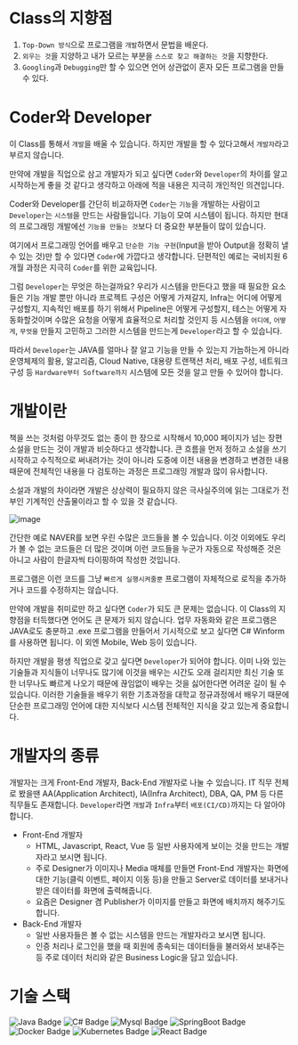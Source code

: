 # Class의 지향점
  1. `Top-Down 방식`으로 프로그램을 `개발`하면서 문법을 배운다.
  2. `외우는 것`을 지양하고 내가 모르는 부분을 `스스로 찾고 해결하는 것`을 지향한다.
  3. `Googling`과 `Debugging`만 할 수 있으면 언어 상관없이 혼자 모든 프로그램을 만들 수 있다.

# Coder와 Developer
이 Class를 통해서 `개발`을 배울 수 있습니다. 하지만 개발을 할 수 있다고해서 `개발자`라고 부르지 않습니다.

만약에 개발을 직업으로 삼고 개발자가 되고 싶다면 `Coder`와 `Developer`의 차이를 알고 시작하는게 좋을 것 같다고 생각하고 아래에 적을 내용은 지극히 개인적인 의견입니다.

Coder와 Developer를 간단히 비교하자면 `Coder`는 `기능`을 개발하는 사람이고 `Developer`는 `시스템`을 만드는 사람들입니다. 기능이 모여 시스템이 됩니다. 하지만 현대의 프로그래밍 개발에선 `기능을 만들는 것`보다 더 중요한 부분들이 많이 있습니다. 

여기에서 프로그래밍 언어를 배우고 `단순한 기능 구현`(Input을 받아 Output을 정확히 낼 수 있는 것)만 할 수 있다면 `Coder`에 가깝다고 생각합니다. 단편적인 예로는 국비지원 6개월 과정은 지극히 `Coder`를 위한 교육입니다.

그럼 `Developer`는 무엇은 하는걸까요? 우리가 시스템을 만든다고 했을 때 필요한 요소들은 기능 개발 뿐만 아니라 프로젝트 구성은 어떻게 가져갈지, Infra는 어디에 어떻게 구성할지, 지속적인 배포를 하기 위해서 Pipeline은 어떻게 구성할지, 테스는 어떻게 자동화할것이며 수많은 요청을 어떻게 효율적으로 처리할 것인지 등 시스템을 `어디에`, `어떻게`, `무엇을` 만들지 고민하고 그러한 시스템을 만드는게 `Developer`라고 할 수 있습니다.

따라서 `Developer`는 JAVA를 얼마나 잘 알고 기능을 만들 수 있는지 가늠하는게 아니라 운영체제의 활용, 알고리즘, Cloud Native, 대용량 트랜잭션 처리, 배포 구성, 네트워크 구성 등 `Hardware부터 Software까지` 시스템에 모든 것을 알고 만들 수 있어야 합니다.

# 개발이란
책을 쓰는 것처럼 아무것도 없는 종이 한 장으로 시작해서 10,000 페이지가 넘는 장편 소설을 만드는 것이 개발과 비슷하다고 생각합니다.
큰 흐름을 먼저 정하고 소설을 쓰기 시작하고 수직적으로 써내려가는 것이 아니라 도중에 이전 내용을 변경하고 변경한 내용 때문에 전체적인 내용을 다 검토하는 과정은 프로그래밍 개발과 많이 유사합니다.

소설과 개발의 차이라면 개발은 상상력이 필요하지 않은 극사실주의에 읽는 그대로가 전부인 기계적인 산출물이라고 할 수 있을 것 같습니다.

![image](https://user-images.githubusercontent.com/21374902/153697946-50202b73-ee29-4e7f-b898-1f98863225e7.png)

간단한 예로 NAVER를 보면 우린 수많은 코드들을 볼 수 있습니다. 이것 이외에도 우리가 볼 수 없는 코드들은 더 많은 것이며 이런 코드들을 누군가 자동으로 작성해준 것은 아니고 사람이 한글자씩 타이핑하여 작성한 것입니다.

프로그램은 이런 코드를 그냥 `빠르게 실행시켜줄뿐` 프로그램이 자체적으로 로직을 추가하거나 코드를 수정하지는 않습니다. 

만약에 개발을 취미로만 하고 싶다면 `Coder`가 되도 큰 문제는 없습니다.
이 Class의 지향점을 터득했다면 언어도 큰 문제가 되지 않습니다.
업무 자동화와 같은 프로그램은 JAVA로도 충분하고 .exe 프로그램을 만들어서 기시적으로 보고 싶다면 C# Winform를 사용하면 됩니다. 이 외엔 Mobile, Web 등이 있습니다.

하지만 개발을 평생 직업으로 갖고 싶다면 `Developer`가 되어야 합니다. 이미 나와 있는 기술들과 지식들이 너무나도 많기에 이것을 배우는 시간도 오래 걸리지만 최신 기술 또한 너무나도 빠르게 나오기 때문에 끊임없이 배우는 것을 싫어한다면 어려운 길이 될 수 있습니다. 이러한 기술들을 배우기 위한 기초과정을 대학교 정규과정에서 배우기 때문에 단순한 프로그래밍 언어에 대한 지식보다 시스템 전체적인 지식을 갖고 있는게 중요합니다.

# 개발자의 종류
개발자는 크게 Front-End 개발자, Back-End 개발자로 나눌 수 있습니다. IT 직무 전체로 봤을땐 AA(Application Architect), IA(Infra Architect), DBA, QA, PM 등 다른 직무들도 존재합니다. `Developer`라면 `개발`과 `Infra`부터 `배포(CI/CD)`까지는 다 알아야 합니다.
- Front-End 개발자
  - HTML, Javascript, React, Vue 등 일반 사용자에게 보이는 것을 만드는 개발자라고 보시면 됩니다.
  - 주로 Designer가 이미지나 Media 매체를 만들면 Front-End 개발자는 화면에 대한 기능(클릭 이벤트, 페이지 이동 등)을 만들고 Server로 데이터를 보내거나 받은 데이터를 화면에 출력해줍니다.
  - 요즘은 Designer 겸 Publisher가 이미지를 만들고 화면에 배치까지 해주기도 합니다.
- Back-End 개발자
  - 일반 사용자들은 볼 수 없는 시스템을 만드는 개발자라고 보시면 됩니다.
  - 인증 처리나 로그인을 했을 때 회원에 종속되는 데이터들을 불러와서 보내주는 등 주로 데이터 처리와 같은 Business Logic을 담고 있습니다.

# 기술 스택
![Java Badge](https://img.shields.io/badge/Java-E50914?style=for-the-badge&logo=Java&logoColor=white)
![C# Badge](https://img.shields.io/badge/CSharp-231F20?style=for-the-badge&logo=CSharp&logoColor=white)
![Mysql Badge](https://img.shields.io/badge/Mysql-4479A1?style=for-the-badge&logo=Mysql&logoColor=white)
![SpringBoot Badge](https://img.shields.io/badge/SpringBoot-6DB33F?style=for-the-badge&logo=SpringBoot&logoColor=white)
![Docker Badge](https://img.shields.io/badge/Docker-2CA5E0?style=for-the-badge&logo=docker&logoColor=white)
![Kubernetes Badge](https://img.shields.io/badge/Kubernetes-blue?style=for-the-badge&logo=kubernetes&logoColor=white)
![React Badge](https://img.shields.io/badge/React-lightgray?style=for-the-badge&logo=React&logoColor=white)